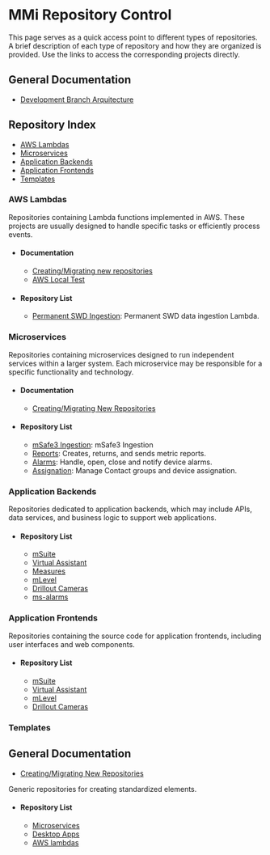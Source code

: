 # MMi Repository Control

This page serves as a quick access point to different types of repositories. A brief description of each type of repository and how they are organized is provided. Use the links to access the corresponding projects directly.

## General Documentation
- [Development Branch Arquitecture](doc-branch.md)

## Repository Index
- [AWS Lambdas](#aws-lambdas)
- [Microservices](#microservices)
- [Application Backends](#application-backends)
- [Application Frontends](#application-frontends)
- [Templates](#templates)


### **AWS Lambdas**

Repositories containing Lambda functions implemented in AWS. These projects are usually designed to handle specific tasks or efficiently process events.
- #### Documentation
  - [Creating/Migrating new repositories](lambda-new.md)
  - [AWS Local Test](lambda-local-test.md)

- #### Repository List
  - [Permanent SWD Ingestion](https://github.com/MMi-Software/lambda-swd-perm): Permanent SWD data ingestion Lambda.

### **Microservices**

Repositories containing microservices designed to run independent services within a larger system. Each microservice may be responsible for a specific functionality and technology.
- #### Documentation
  - [Creating/Migrating New Repositories](ms-new.md)

- #### Repository List
  - [mSafe3 Ingestion](https://github.com/MMi-Software/mmi-micro-service-msafe3): mSafe3 Ingestion
  - [Reports](https://github.com/MMi-Software/microservice-reports): Creates, returns, and sends metric reports.
  - [Alarms](https://github.com/MMi-Software/ms-alarms): Handle, open, close and notify device alarms.
  - [Assignation](https://github.com/MMi-Software/ms-assignation): Manage Contact groups and device assignation.

### **Application Backends**

Repositories dedicated to application backends, which may include APIs, data services, and business logic to support web applications.
    
- #### Repository List
  - [mSuite](https://github.com/MMi-Software/mmi-msuite-backend)
  - [Virtual Assistant](https://github.com/MMi-Software/virtual-assistant-backend)
  - [Measures](https://github.com/MMi-Software/measures_api)
  - [mLevel](https://github.com/MMi-Software/mlevel-back-end)
  - [Drillout Cameras](https://github.com/MMi-Software/be-drillout-cameras)
  - [ms-alarms](https://github.com/MMi-Software/ms-alarms)
 

### **Application Frontends**

Repositories containing the source code for application frontends, including user interfaces and web components.
    
- #### Repository List
  - [mSuite](https://github.com/MMi-Software/mmi-msuite-webapp)
  - [Virtual Assistant](https://github.com/MMi-Software/virtual-assistant-webapp)
  - [mLevel](https://github.com/MMi-Software/mlevel-front)
  - [Drillout Cameras](https://github.com/MMi-Software/drillout-cameras)
    

### **Templates**

## General Documentation
- [Creating/Migrating New Repositories](tp-new.md)
  
Generic repositories for creating standardized elements.
- #### Repository List
  - [Microservices](https://github.com/MMi-Software/mmi-template)
  - [Desktop Apps](https://github.com/MMi-Software/tp-desktop-app)
  - [AWS lambdas](https://github.com/MMi-Software/mmi-lambda-template)
